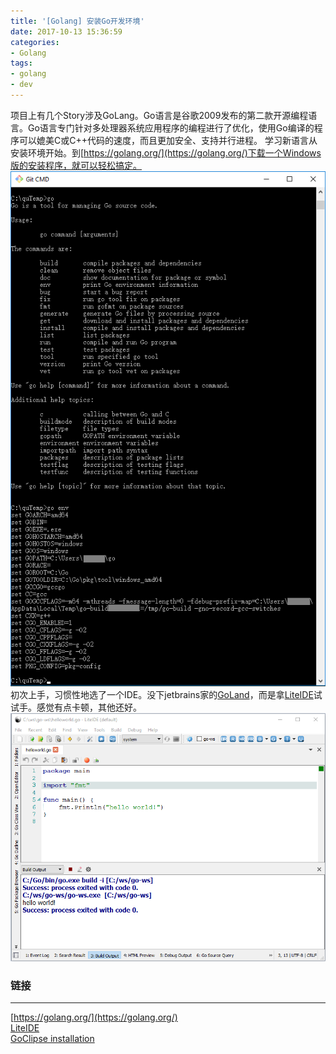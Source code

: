 ```yaml
---
title: '[Golang] 安装Go开发环境'
date: 2017-10-13 15:36:59
categories: 
- Golang
tags: 
- golang
- dev
---
```

项目上有几个Story涉及GoLang。Go语言是谷歌2009发布的第二款开源编程语言。Go语言专门针对多处理器系统应用程序的编程进行了优化，使用Go编译的程序可以媲美C或C++代码的速度，而且更加安全、支持并行进程。
学习新语言从安装环境开始。到[https://golang.org/](https://golang.org/)下载一个Windows版的安装程序，就可以轻松搞定。
![Go Command](/images/2017/10/GoCmd.png)
初次上手，习惯性地选了一个IDE。没下jetbrains家的[GoLand](https://www.jetbrains.com/go/)，而是拿[LiteIDE](https://github.com/visualfc/liteide)试试手。感觉有点卡顿，其他还好。
![LiteIDE.png](/images/2017/10/LiteIDE.png)

### 链接
* * *
[https://golang.org/](https://golang.org/)  
[LiteIDE](https://github.com/visualfc/liteide)  
[GoClipse installation](https://github.com/GoClipse/goclipse/blob/latest/documentation/Installation.md)  





